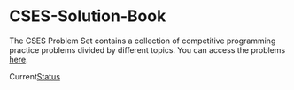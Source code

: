 # CSES-Solution-Book
The CSES Problem Set contains a collection of competitive programming practice problems divided by different topics. You can access the problems [here](https://cses.fi/problemset/).

Current[Status](https://cses.fi/problemset/user/32543/)
